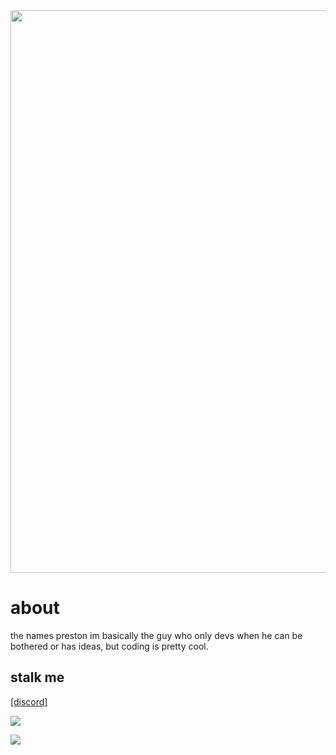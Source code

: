 <div align="center">
 <img width="900" src="https://cdn.discordapp.com/attachments/991762029662711910/1091376181892358214/Jay.ts.png">
</div>

# about
the names preston im basically the guy who only devs when he can be bothered or has ideas, but coding is pretty cool.

## stalk me
[[discord]](discord.gg/Q6bQXM9TWZ)

<p>
  <a href="https://skillicons.dev">
    <img src="https://skillicons.dev/icons?i=js,ts,html,css,python" />
  </a>
</p>

<p>
  <a href="https://skillicons.dev">
    <img src="https://skillicons.dev/icons?i=nodejs,git,mongodb,discord" />
  </a>
</p>
